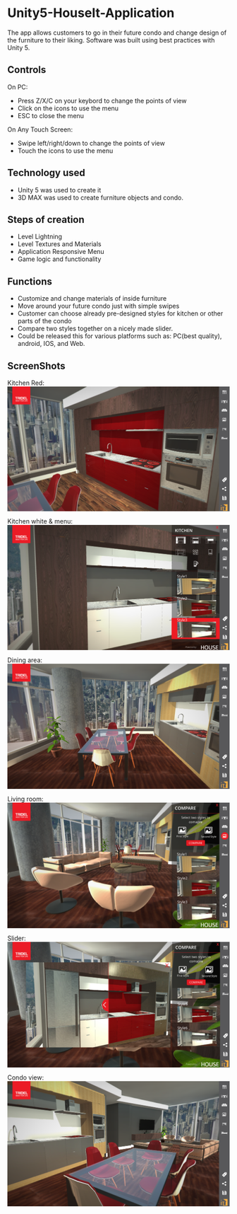 # Unity5-HouseIt-Application 

The app allows customers to go in their future condo and change design of the furniture to their liking. Software was built using best
practices with Unity 5.

## Controls
On PC:
- Press Z/X/C on your keybord to change the points of view
- Click on the icons to use the menu
- ESC to close the menu
 
On Any Touch Screen:
- Swipe left/right/down to change the points of view
- Touch the icons to use the menu
## Technology used
     
- Unity 5 was used to create it
- 3D MAX was used to create furniture objects and condo.

## Steps of creation

- Level Lightning
- Level Textures and Materials
- Application Responsive Menu
- Game logic and functionality

## Functions

- Customize and change materials of inside furniture
- Move around your future condo just with simple swipes
- Customer can choose already pre-designed styles for kitchen or other parts of the condo 
- Compare two styles together on a nicely made slider. 
- Could be released this for various platforms such as: PC(best quality), android, IOS, and Web.


## ScreenShots

Kitchen Red:
<img src="Images/1.PNG" align="center" />

Kitchen white & menu:
<img src="Images/2.PNG" align="center" />

Dining area:
<img src="Images/3.PNG" align="center" />

Living room:
<img src="Images/4.PNG" align="center" />

Slider:
<img src="Images/5.PNG" align="center" />

Condo view:
<img src="Images/6.PNG" align="center" />
